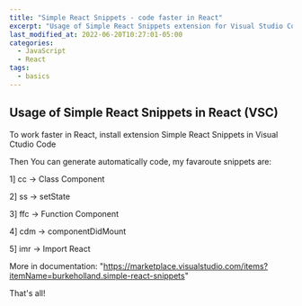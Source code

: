 ```yaml
---
title: "Simple React Snippets - code faster in React"
excerpt: "Usage of Simple React Snippets extension for Visual Studio Code"
last_modified_at: 2022-06-20T10:27:01-05:00
categories:
  - JavaScript
  - React
tags: 
  - basics
---
```


<!-- short introduction -->
## Usage of Simple React Snippets in React (VSC)

To work faster in React, install extension Simple React Snippets  in Visual Ctudio Code

Then You can generate automatically code, my favaroute snippets are:

1] cc	-> Class Component

2] ss	-> setState

3] ffc -> Function Component

4] cdm -> componentDidMount

5] imr -> Import React

More in documentation:
"https://marketplace.visualstudio.com/items?itemName=burkeholland.simple-react-snippets"



That's all!



